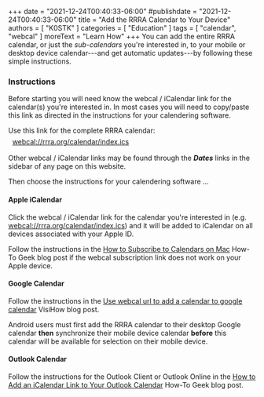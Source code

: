+++
date = "2021-12-24T00:40:33-06:00"
#publishdate = "2021-12-24T00:40:33-06:00"
title = "Add the RRRA Calendar to Your Device"
authors = [ "K0STK" ]
categories = [ "Education" ]
tags = [ "calendar", "webcal" ]
moreText = "Learn How"
+++
You can add the entire RRRA calendar, or just the *sub-calendars* you're
interested in, to your mobile or desktop device calendar---and get
automatic updates---by following these simple instructions.

<!--more-->

### Instructions

Before starting you will need know the webcal / iCalendar link for the calendar(s)
you're interested in. In most cases you will need to copy/paste this link as directed in the instructions for your calendering software.

Use this link for the complete RRRA calendar:<br>
<span class="genericon genericon-month" style=font-size:1.5em;padding-right:.4em></span><a href="webcal://rrra.org/calendar/index.ics">webcal://rrra.org/calendar/index.ics</a>

Other webcal / iCalendar links may be found through the ***Dates*** links in
the sidebar of any page on this website.

Then choose the instructions for your calendering software ...

#### Apple iCalendar

Click the webcal / iCalendar link for the calendar you're interested in (e.g.
[webcal://rrra.org/calendar/index.ics](webcal://rrra.org/calendar/index.ics))
and it will be added to iCalendar on all devices associated with your
Apple ID.

Follow the instructions in the
[How to Subscribe to Calendars on Mac](https://www.howtogeek.com/409359/how-to-subscribe-to-calendars-on-mac/)
How-To Geek blog post if the webcal subscription link does not work on
your Apple device.

#### Google Calendar

Follow the instructions in the
[Use webcal url to add a calendar to google calendar](https://visihow.com/Use_webcal_url_to_add_a_calendar_to_google_calendari)
VisiHow blog post.

Android users must first add the RRRA calendar to their desktop Google
calendar **then** synchronize their mobile device calendar **before**
this calendar will be available for selection on their mobile device.

#### Outlook Calendar

Follow the instructions for the Outlook Client or Outlook Online in the
[How to Add an iCalendar Link to Your Outlook Calendar](https://www.howtogeek.com/661142/how-to-add-an-icalendar-link-to-your-outlook-calendar/)
How-To Geek blog post.
